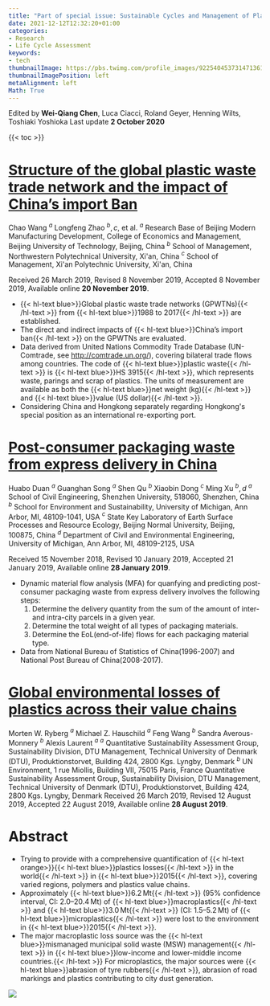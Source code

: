 ```yaml
---
title: "Part of special issue: Sustainable Cycles and Management of Plastics (May 2019 to Oct 2020)"
date: 2021-12-12T12:32:20+01:00
categories:
- Research
- Life Cycle Assessment
keywords:
- tech
thumbnailImage: https://pbs.twimg.com/profile_images/922540453731471361/iom5zmuY_400x400.jpg
thumbnailImagePosition: left
metaAlignment: left
Math: True
---
```

Edited by **Wei-Qiang Chen**, Luca Ciacci, Roland Geyer, Henning Wilts, Toshiaki Yoshioka
Last update **2 October 2020**
<!--more-->
{{< toc >}}

# [Structure of the global plastic waste trade network and the impact of China’s import Ban](https://www.sciencedirect.com/science/article/pii/S0921344919304975?via%3Dihub)

Chao Wang $^a$ Longfeng Zhao $^b,c$, et al.
$^a$ Research Base of Beijing Modern Manufacturing Development, College of Economics and Management, Beijing University of Technology, Beijing, China
$^b$ School of Management, Northwestern Polytechnical University, Xi'an, China
$^c$ School of Management, Xi'an Polytechnic University, Xi'an, China

Received 26 March 2019, Revised 8 November 2019, Accepted 8 November 2019, Available online **20 November 2019**.

* {{< hl-text blue>}}Global plastic waste trade networks (GPWTNs){{< /hl-text >}} from {{< hl-text blue>}}1988 to 2017{{< /hl-text >}} are established.
* The direct and indirect impacts of {{< hl-text blue>}}China’s import ban{{< /hl-text >}} on the GPWTNs are evaluated.
* Data derived from United Nations Commodity Trade Database (UN-Comtrade, see http://comtrade.un.org/), covering bilateral trade flows among countries. The code of {{< hl-text blue>}}plastic waste{{< /hl-text >}} is {{< hl-text blue>}}HS 3915{{< /hl-text >}}, which represents waste, parings and scrap of plastics. The units of measurement are available as both the {{< hl-text blue>}}net weight (kg){{< /hl-text >}} and {{< hl-text blue>}}value (US dollar){{< /hl-text >}}.
* Considering China and Hongkong separately regarding Hongkong's special position as an international re-exporting port.  

# [Post-consumer packaging waste from express delivery in China](https://www.sciencedirect.com/science/article/pii/S0921344919300412?via%3Dihub)

Huabo Duan $^a$ Guanghan Song $^a$ Shen Qu $^b$ Xiaobin Dong $^c$ Ming Xu $^b,d$
$^a$ School of Civil Engineering, Shenzhen University, 518060, Shenzhen, China
$^b$ School for Environment and Sustainability, University of Michigan, Ann Arbor, MI, 48109-1041, USA
$^c$ State Key Laboratory of Earth Surface Processes and Resource Ecology, Beijing Normal University, Beijing, 100875, China
$^d$ Department of Civil and Environmental Engineering, University of Michigan, Ann Arbor, MI, 48109-2125, USA

Received 15 November 2018, Revised 10 January 2019, Accepted 21 January 2019, Available online **28 January 2019**.

* Dynamic material flow analysis (MFA) for quanfying and predicting post-consumer packaging waste from express delivery involves the following steps:
  1. Determine the delivery quantity from the sum of the amount of inter- and intra-city parcels in a given year.
  2. Determine the total weight of all types of packaging materials.
  3. Determine the EoL(end-of-life) flows for each packaging material type.
* Data from National Bureau of Statistics of China(1996-2007) and National Post Bureau of China(2008-2017).

# [Global environmental losses of plastics across their value chains](https://www.sciencedirect.com/science/article/pii/S0921344919303659)
Morten W. Ryberg $^a$ Michael Z. Hauschild $^a$ Feng Wang $^b$ Sandra Averous-Monnery $^b$ Alexis Laurent $^a$
$^a$ Quantitative Sustainability Assessment Group, Sustainability Division, DTU Management, Technical University of Denmark (DTU), Produktionstorvet, Building 424, 2800 Kgs. Lyngby, Denmark
$^b$ UN Environment, 1 rue Miollis, Building VII, 75015 Paris, France
Quantitative Sustainability Assessment Group, Sustainability Division, DTU Management, Technical University of Denmark (DTU), Produktionstorvet, Building 424, 2800 Kgs. Lyngby, Denmark
Received 26 March 2019, Revised 12 August 2019, Accepted 22 August 2019, Available online **28 August 2019**.

# Abstract

* Trying to provide with a comprehensive quantification of {{< hl-text orange>}}{{< hl-text blue>}}plastics losses{{< /hl-text >}} in the world{{< /hl-text >}} in {{< hl-text blue>}}2015{{< /hl-text >}}, covering varied regions, polymers and plastics value chains.
* Approximately {{< hl-text blue>}}6.2 Mt{{< /hl-text >}} (95% confidence interval, CI: 2.0–20.4 Mt) of {{< hl-text blue>}}macroplastics{{< /hl-text >}} and {{< hl-text blue>}}3.0 Mt{{< /hl-text >}} (CI: 1.5–5.2 Mt) of {{< hl-text blue>}}microplastics{{< /hl-text >}} were lost to the environment in {{< hl-text blue>}}2015{{< /hl-text >}}.
* The major macroplastic loss source was the {{< hl-text blue>}}mismanaged municipal solid waste (MSW) management{{< /hl-text >}} in {{< hl-text blue>}}low-income and lower-middle income countries.{{< /hl-text >}} For microplastics, the major sources were {{< hl-text blue>}}abrasion of tyre rubbers{{< /hl-text >}}, abrasion of road markings and plastics contributing to city dust generation.

![](https://ars.els-cdn.com/content/image/1-s2.0-S0921344919303659-ga1_lrg.jpg)
